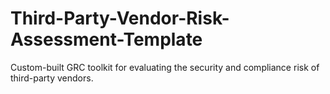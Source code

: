 # Third-Party-Vendor-Risk-Assessment-Template
Custom-built GRC toolkit for evaluating the security and compliance risk of third-party vendors.

